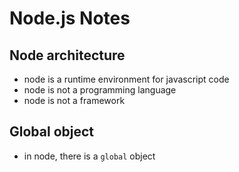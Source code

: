 # Node.js Notes

## Node architecture

- node is a runtime environment for javascript code
- node is not a programming language
- node is not a framework

## Global object

- in node, there is a `global` object
